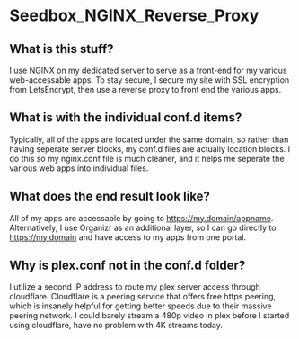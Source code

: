 # Seedbox_NGINX_Reverse_Proxy

## What is this stuff?
I use NGINX on my dedicated server to serve as a front-end for my various web-accessable apps. To stay secure, I secure my site with SSL encryption from LetsEncrypt, then use a reverse proxy to front end the various apps.

## What is with the individual conf.d items?
Typically, all of the apps are located under the same domain, so rather than having seperate server blocks, my conf.d files are actually location blocks. I do this so my nginx.conf file is much cleaner, and it helps me seperate the various web apps into individual files.

## What does the end result look like?
All of my apps are accessable by going to https://my.domain/appname. Alternatively, I use Organizr as an additional layer, so I can go directly to https://my.domain and have access to my apps from one portal.

## Why is plex.conf not in the conf.d folder?
I utilize a second IP address to route my plex server access through cloudflare. Cloudflare is a peering service that offers free https peering, which is insanely helpful for getting better speeds due to their massive peering network. I could barely stream a 480p video in plex before I started using cloudflare, have no problem with 4K streams today.
